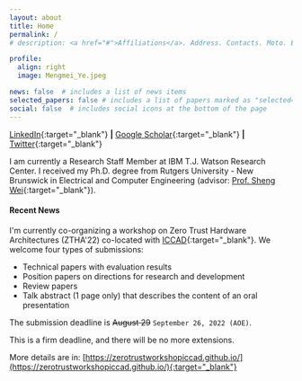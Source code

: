 ```yaml
---
layout: about
title: Home
permalink: /
# description: <a href="#">Affiliations</a>. Address. Contacts. Moto. Etc.

profile:
  align: right
  image: Mengmei_Ye.jpeg

news: false  # includes a list of news items
selected_papers: false # includes a list of papers marked as "selected={true}"
social: false  # includes social icons at the bottom of the page
---
```


[LinkedIn](https://www.linkedin.com/in/mengmei-ye/){:target="_blank"} <b>|</b> [Google Scholar](https://scholar.google.com/citations?user=ZfFRiz0AAAAJ&hl){:target="_blank"} <b>|</b> [Twitter](https://twitter.com/mengmeiye){:target="_blank"}

<!-- <h6>Research Staff Member-Cloud Security</h6>

<h6>IBM T.J. Watson Research Center</h6>

<h6>Education: PhD, Department of Electrical and Computer Engineering, Rutgers University - New Brunswick </h6> -->

I am currently a Research Staff Member at IBM T.J. Watson Research Center. I received my Ph.D. degree from Rutgers University - New Brunswick in Electrical and Computer Engineering (advisor: [Prof. Sheng Wei](http://eceweb1.rutgers.edu/~sw891/){:target="_blank"}). 



<h4><b>Recent News</b></h4>

I'm currently co-organizing a workshop on Zero Trust Hardware Architectures (ZTHA'22) co-located with [ICCAD](https://iccad.com/){:target="_blank"}. We welcome four types of submissions: 
- Technical papers with evaluation results
- Position papers on directions for research and development
- Review papers
- Talk abstract (1 page only) that describes the content of an oral presentation

The submission deadline is  <s>August 29</s> `September 26, 2022 (AOE)`.

This is a firm deadline, and there will be no more extensions. 

More details are in: 
[https://zerotrustworkshopiccad.github.io/](https://zerotrustworkshopiccad.github.io/){:target="_blank"}
